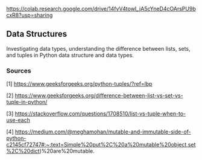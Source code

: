 https://colab.research.google.com/drive/14fvV4towI_jA5cYneD4cOArsPU9bcxR8?usp=sharing

## Data Structures
Investigating data types, understanding the difference between lists, sets, and tuples in Python data structure and data types.

### Sources

[1] https://www.geeksforgeeks.org/python-tuples/?ref=lbp

[2] https://www.geeksforgeeks.org/difference-between-list-vs-set-vs-tuple-in-python/

[3] https://stackoverflow.com/questions/1708510/list-vs-tuple-when-to-use-each

[4] https://medium.com/@meghamohan/mutable-and-immutable-side-of-python-c2145cf72747#:~:text=Simple%20put%2C%20a%20mutable%20object,set%2C%20dict)%20are%20mutable.